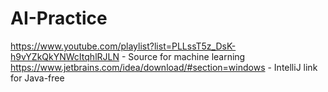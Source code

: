 # AI-Practice

https://www.youtube.com/playlist?list=PLLssT5z_DsK-h9vYZkQkYNWcItqhlRJLN - Source for machine learning
https://www.jetbrains.com/idea/download/#section=windows - IntelliJ link for Java-free